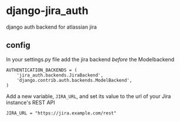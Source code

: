 django-jira_auth
================

django auth backend for atlassian jira

config
-------

In your settings.py file add the jira backend _before_ the Modelbackend


    AUTHENTICATION_BACKENDS = (
        'jira_auth.backends.JiraBackend',
        'django.contrib.auth.backends.ModelBackend',
    )

Add a new variable, ``JIRA_URL``, and set its value to the url of your Jira instance's REST API

    JIRA_URL = "https://jira.example.com/rest"
